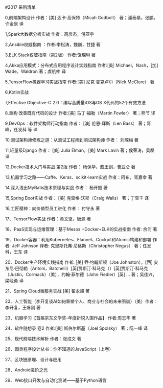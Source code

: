 #2017 采购清单

0,前端架构设计  作者：[美] 迈卡·高保特（Micah Godbolt） 著；潘泰燊，张鹏，许金泉 译

1,Spark大数据分析实战 作者：高彦杰，倪亚宇 

2,Ansible权威指南 ：作者:李松涛，魏巍，甘捷 著

3,ELK Stack权威指南（第2版）  作者:饶琛琳 著

4,Akka应用模式：分布式应用程序设计实践指南  作者:[美] Michael，Nash，[加] Wade，Waldron 著；虞航仲 译
  
5,TensorFlow机器学习实战指南  作者:[美] 尼克·麦克卢尔（Nick McClure） 著

6,Kotlin实战 

7,Effective Objective-C 2.0：编写高质量iOS与OS X代码的52个有效方法

8,重构 改善既有代码的设计  作者:[美] 马丁·福勒（Martin Fowler） 著；熊节 译

9,DevOps：软件架构师行动指南 作者： [澳] 伦恩·拜斯（Len Bass） 著；胥峰，任发科 等 译

10,测试架构师修炼之道：从测试工程师到测试架构师 作者： 刘琛梅 著  

11,轻量级Django 作者： [美] Julia Elman，[美] Mark Lavin 著；侯荣涛，吴磊 译   

12,Docker技术入门与实战 第2版 作者： 杨保华，戴王剑，曹亚仑 著

13,机器学习之路――Caffe、Keras、scikit-learn实战 作者：阿布，胥嘉幸 著

14,深入浅出MyBatis技术原理与实战  作者： 杨开振 著

15,Spring Boot实战  作者： [美] 克雷格·沃斯（Craig Walls） 著；丁雪丰 译 
 
16,工匠精神：向价值型员工进化 作者： 付守永 著

17、TensorFlow实战 作者：黄文坚，唐源 著

18、PaaS实现与运维管理：基于Mesos +Docker+ELK的实战指南 作者: 余何 著

19、Docker容器：利用Kubernetes、Flannel、Cockpit和Atomic构建和部署  作者: Jeff Johnson  译者: 克里斯托弗·尼格斯（Christopher Negus） 著；任发科，王东 译

20、Docker生产环境实践指南 作者: [美] 乔·约翰斯顿（Joe Johnston），[西] 安东尼·巴彻勒（Antoni，Batchelli）[英]贾斯汀·科马克（）[英]贾斯汀·科马克（Justin，Cormack）（美），约翰·菲尔德（John Fiedler）[英] ... 著；吴佳兴，梁晓勇 译

21、Spring Cloud微服务实战  [美] 翟永超 著

22、人工智能（李开复谈AI如何重塑个人、商业与社会的未来图谱）（美）作者：李开复，王咏刚 著

23、机器学习【首届京东文学奖-年度新锐入围作品】 作者:周志华 著

24、软件随想录 卷2 作者:[美] 斯伯尔斯基（Joel Spolsky） 著；阮一峰 译

25、现代前端技术解析 作者：张成文 著

26、图灵程序设计丛书：你不知道的JavaScript（上卷）

27、区块链原理、设计与应用

28、Android进阶之光

29、Web接口开发与自动化测试――基于Python语言

